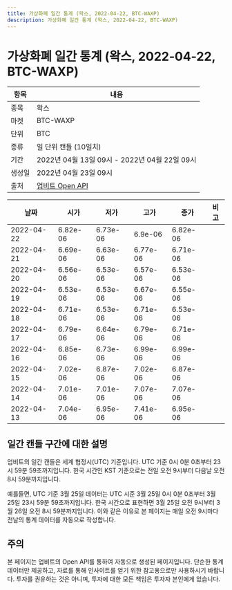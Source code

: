 ```yaml
---
title: 가상화폐 일간 통계 (왁스, 2022-04-22, BTC-WAXP)
description: 가상화폐 일간 통계 (왁스, 2022-04-22, BTC-WAXP)
---
```



가상화폐 일간 통계 (왁스, 2022-04-22, BTC-WAXP)
===

|항목|내용|
|--|--|
|종목|왁스|
|마켓|BTC-WAXP|
|단위|BTC|
|종류|일 단위 캔들 (10일치)|
|기간|2022년 04월 13일 09시 - 2022년 04월 22일 09시|
|생성일|2022년 04월 23일 09시|
|출처|[업비트 Open API](https://docs.upbit.com)|


|날짜|시가|저가|고가|종가|비고|
|--|--|--|--|--|--|
|2022-04-22|6.82e-06|6.73e-06|6.9e-06|6.82e-06|    |
|2022-04-21|6.69e-06|6.63e-06|6.77e-06|6.71e-06|    |
|2022-04-20|6.56e-06|6.53e-06|6.57e-06|6.53e-06|    |
|2022-04-19|6.53e-06|6.53e-06|6.67e-06|6.55e-06|    |
|2022-04-18|6.71e-06|6.53e-06|6.71e-06|6.53e-06|    |
|2022-04-17|6.79e-06|6.64e-06|6.79e-06|6.71e-06|    |
|2022-04-16|6.85e-06|6.73e-06|6.99e-06|6.99e-06|    |
|2022-04-15|7.02e-06|6.87e-06|7.02e-06|6.87e-06|    |
|2022-04-14|7.01e-06|7.01e-06|7.07e-06|7.07e-06|    |
|2022-04-13|7.04e-06|6.95e-06|7.41e-06|6.95e-06|    |


일간 캔들 구간에 대한 설명
---


업비트의 일간 캔들은 세계 협정시(UTC) 기준입니다. 
UTC 기준 0시 0분 0초부터 23시 59분 59초까지입니다. 
한국 시간인 KST 기준으로는 전일 오전 9시부터 다음날 오전 8시 59분까지입니다. 


예를들면, UTC 기준 3월 25일 데이터는 UTC 시준 3월 25일 0시 0분 0초부터 3월 25일 23시 59분 59초까지입니다. 
한국 시간으로 표현하면 3월 25일 오전 9시부터 3월 26일 오전 8시 59분까지입니다. 
이와 같은 이유로 본 페이지는 매일 오전 9시마다 전날의 통계 데이터를 자동으로 작성합니다. 


주의
---


본 페이지는 업비트의 Open API를 통하여 자동으로 생성된 페이지입니다. 
단순한 통계 데이터만 제공하고, 자료를 통해 인사이트를 얻기 위한 참고용으로만 사용하시기 바랍니다. 
투자를 권유하는 것은 아니며, 투자에 대한 모든 책임은 투자자 본인에게 있습니다. 
